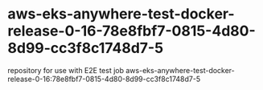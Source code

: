 # aws-eks-anywhere-test-docker-release-0-16-78e8fbf7-0815-4d80-8d99-cc3f8c1748d7-5
repository for use with E2E test job aws-eks-anywhere-test-docker-release-0-16:78e8fbf7-0815-4d80-8d99-cc3f8c1748d7-5
